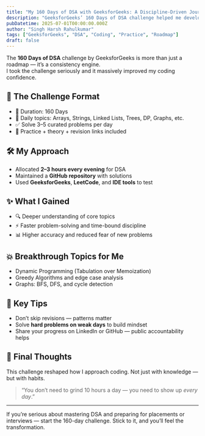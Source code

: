 ```yaml
---
title: "My 160 Days of DSA with GeeksforGeeks: A Discipline-Driven Journey"
description: "GeeksforGeeks’ 160 Days of DSA challenge helped me develop problem-solving consistency. Here’s how I stayed on track and what I gained."
pubDatetime: 2025-07-01T00:00:00.000Z
author: "Singh Harsh Rahulkumar"
tags: ["GeeksforGeeks", "DSA", "Coding", "Practice", "Roadmap"]
draft: false
---
```


The **160 Days of DSA** challenge by GeeksforGeeks is more than just a roadmap — it’s a consistency engine.  
I took the challenge seriously and it massively improved my coding confidence.

## 🔁 The Challenge Format

- 📆 Duration: 160 Days
- 📌 Daily topics: Arrays, Strings, Linked Lists, Trees, DP, Graphs, etc.
- ✅ Solve 3–5 curated problems per day
- 🧠 Practice + theory + revision links included

## 🛠️ My Approach

- Allocated **2–3 hours every evening** for DSA
- Maintained a **GitHub repository** with solutions
- Used **GeeksforGeeks**, **LeetCode**, and **IDE tools** to test

## ✨ What I Gained

- 🔍 Deeper understanding of core topics
- ⚡ Faster problem-solving and time-bound discipline
- 📊 Higher accuracy and reduced fear of new problems

## 💥 Breakthrough Topics for Me

- Dynamic Programming (Tabulation over Memoization)
- Greedy Algorithms and edge case analysis
- Graphs: BFS, DFS, and cycle detection

## 🧠 Key Tips

- Don’t skip revisions — patterns matter
- Solve **hard problems on weak days** to build mindset
- Share your progress on LinkedIn or GitHub — public accountability helps

## 🎯 Final Thoughts

This challenge reshaped how I approach coding. Not just with knowledge — but with habits.

> “You don’t need to grind 10 hours a day — you need to show up *every day*.”

---

If you’re serious about mastering DSA and preparing for placements or interviews — start the 160-day challenge. Stick to it, and you’ll feel the transformation.
